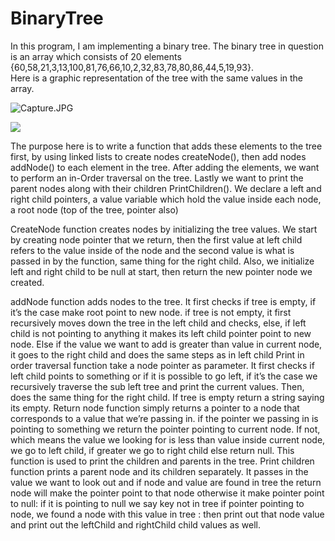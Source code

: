 # BinaryTree
In this program, I am implementing a binary tree. The binary tree in question is an array which consists of 20 elements {60,58,21,3,13,100,81,76,66,10,2,32,83,78,80,86,44,5,19,93}.  
Here is a graphic representation of the tree with the same values in the array.  

![Capture.JPG]({{site.baseurl}}/Capture.JPG)

![]({{site.baseurl}}//Capture.JPG)


The purpose here is to write a function that adds these elements to the tree first, by using linked lists to create nodes createNode(), then add nodes addNode() to each element in the tree. After adding the elements, we want to perform an in-Order traversal on the tree. Lastly we want to print the parent nodes along with their children PrintChildren(). We declare a left and right child pointers, a value variable which hold the value inside each node, a root node (top of the tree, pointer also)   

CreateNode function creates nodes by initializing the tree values. We start by creating node pointer that we return, then the first value at left child refers to the value inside of the node and the second value is what is passed in by the function, same thing for the right child. Also, we initialize left and right child to be null at start, then return the new pointer node we created.  
 
addNode function adds nodes to the tree. It first checks if tree is empty, if it’s the case make root point to new node. if tree is not empty, it first recursively moves down the tree in the left child and checks, else, if left child is not pointing to anything it makes its left child pointer point to new node. Else if the value we want to add is greater than value in current node, it goes to the right child and does the same steps as in left child 
Print in order traversal function take a node pointer as parameter.  It first checks if left child points to something or if it is possible to go left, if it’s the case we recursively traverse the sub left tree and print the current values. Then, does the same thing for the right child. If tree is empty return a string saying its empty. 
Return node function simply returns a pointer to a node that corresponds to a value that we’re passing in. if the pointer we passing in is pointing to something we return the pointer pointing to current node. If not, which means the value we looking for is less than value inside current node, we go to left child, if greater we go to right child else return null. This function is used to print the children and parents in the tree. 
Print children function prints a parent node and its children separately. It passes in the value we want to look out and if node and value are found in tree the return node will make the pointer point to that node otherwise it make pointer point to null: if it is pointing to null we say key not in tree if pointer pointing to node, we found a node with this value in tree : then print out that node value and print out the leftChild and rightChild child values as well.

